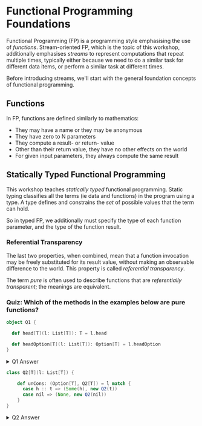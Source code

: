 # Functional Programming Foundations

Functional Programming (FP) is a programming style emphasising the use of *functions*. Stream-oriented FP, which
 is the topic of this workshop, additionally emphasises *streams* to represent computations that repeat multiple times,
 typically either because we need to do a similar task for different data items, or perform a similar task at different
 times.

 Before introducing streams, we'll start with the general foundation concepts of functional programming.

 ## Functions

 In FP, functions are defined similarly to mathematics:

 - They may have a name or they may be anonymous
 - They have zero to N parameters
 - They compute a result- or return- value
 - Other than their return value, they have no other effects on the world
 - For given input parameters, they always compute the same result

## Statically Typed Functional Programming

This workshop teaches *statically typed* functional programming. Static typing classifies all the terms (ie data
 and functions) in the program using a type. A type defines and constrains the *set* of possible values that the term can
 hold.

So in typed FP, we additionally must specify the type of each function parameter, and the type of the function result.

### Referential Transparency

The last two properties, when combined, mean that a function invocation may be freely substituted for its result value,
without making an observable difference to the world. This property is called *referential transparency*.

The term *pure* is often used to describe functions that are *referentially transparent*; the meanings are equivalent.

### Quiz: Which of the methods in the examples below are pure functions?

```scala mdoc
object Q1 {

  def head[T](l: List[T]): T = l.head

  def headOption[T](l: List[T]): Option[T] = l.headOption
}
```

<details><summary>Q1 Answer</summary><p>

`head`: Impure. Can have the effect of throwing an exception rather than returning a value of type `T`.

`headOption`: Pure.

</p></details>


```scala mdoc
class Q2[T](l: List[T]) {

    def unCons: (Option[T], Q2[T]) = l match {
      case h :: t => (Some(h), new Q2(t))
      case nil => (None, new Q2(nil))
    }
}
```

<details><summary>Q2 Answer</summary><p>

`unCons`: Pure. When object-oriented syntax is desugared, there's an extra `this` parameter passed to every method. So
the use of the class field `l` is actually via a hidden parameter.

</p></details>
